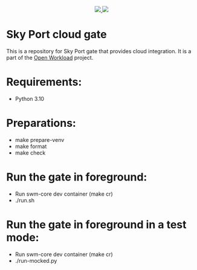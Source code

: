 <p align="center">
    <a href="https://github.com/openworkload/swm-cloud-gate/blob/master/LICENSE" alt="License">
        <img src="https://img.shields.io/github/license/openworkload/swm-cloud-gate" />
    </a>
    <a href="https://github.com/openworkload/swm-cloud-gate/actions/workflows/ci.yml" alt="Latest CI tests result">
        <img src="https://github.com/openworkload/swm-cloud-gate/actions/workflows/ci.yml/badge.svg?event=push" />
    </a>
</p>


Sky Port cloud gate
===================

This is a repository for Sky Port gate that provides cloud integration.
It is a part of the [Open Workload](https://openworkload.org) project.

# Requirements:
  * Python 3.10

# Preparations:
  * make prepare-venv
  * make format
  * make check

# Run the gate in foreground:
  * Run swm-core dev container (make cr)
  * ./run.sh

# Run the gate in foreground in a test mode:
  * Run swm-core dev container (make cr)
  * ./run-mocked.py

